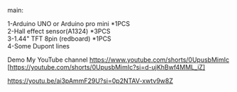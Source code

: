 main:

1-Arduino UNO or Arduino pro mini *1PCS  
2-Hall effect sensor(A1324) *3PCS  
3-1.44" TFT 8pin (redboard) *1PCS  
4-Some Dupont lines

Demo
My YouTube channel
https://www.youtube.com/shorts/0UpusbMimIc
[https://youtube.com/shorts/0UpusbMimIc?si=d-ujKhBwf4MML_iZ]

https://youtu.be/ai3pAmmF29U?si=0p2NTAV-xwtv9w8Z
